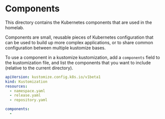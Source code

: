 # Components

This directory contains the Kubernetes components that are used in the homelab.

Components are small, reusable pieces of Kubernetes configuration that can be used to build up more complex applications, or to share common configuration between multiple kustomize bases.

To use a component in a kustomize kustomization, add a `components` field to the kustomization file, and list the components that you want to include (relative to the current directory).

```yaml
apiVersion: kustomize.config.k8s.io/v1beta1
kind: Kustomization
resources:
  - namespace.yaml
  - release.yaml
  - repository.yaml

components:
  - 
```
